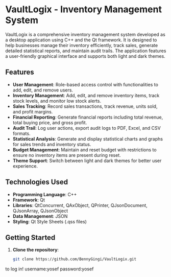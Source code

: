 # VaultLogix - Inventory Management System

VaultLogix is a comprehensive inventory management system developed as a desktop application using C++ and the Qt framework. It is designed to help businesses manage their inventory efficiently, track sales, generate detailed statistical reports, and maintain audit trails. The application features a user-friendly graphical interface and supports both light and dark themes.

## Features

- **User Management**: Role-based access control with functionalities to add, edit, and remove users.
- **Inventory Management**: Add, edit, and remove inventory items, track stock levels, and monitor low stock alerts.
- **Sales Tracking**: Record sales transactions, track revenue, units sold, and profit margins.
- **Financial Reporting**: Generate financial reports including total revenue, total buying price, and gross profit.
- **Audit Trail**: Log user actions, export audit logs to PDF, Excel, and CSV formats.
- **Statistical Analysis**: Generate and display statistical charts and graphs for sales trends and inventory status.
- **Budget Management**: Maintain and reset budget with restrictions to ensure no inventory items are present during reset.
- **Theme Support**: Switch between light and dark themes for better user experience.

## Technologies Used

- **Programming Language**: C++
- **Framework**: Qt
- **Libraries**: QtConcurrent, QAxObject, QPrinter, QJsonDocument, QJsonArray, QJsonObject
- **Data Management**: JSON
- **Styling**: Qt Style Sheets (.qss files)

## Getting Started

1. **Clone the repository**:
   ```sh
   git clone https://github.com/BennyGingi/VaultLogix.git
to log in!
username:yosef
password:yosef

